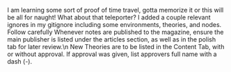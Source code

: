 I am learning some sort of proof of time travel, gotta memorize it or this will be all for naught! What about that teleporter?
I added a couple relevant ignores in my gitignore including some environments, theories, and nodes. Follow carefully
Whenever notes are published to the magazine, ensure the main publisher is listed under the articles section, as well as in the polish tab for later review.\n
New Theories are to be listed in the Content Tab, with or without approval. If approval was given, list approvers full name with a dash (-).
